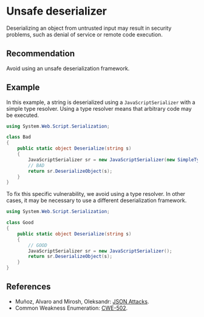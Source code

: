 # Unsafe deserializer
Deserializing an object from untrusted input may result in security problems, such as denial of service or remote code execution.


## Recommendation
Avoid using an unsafe deserialization framework.


## Example
In this example, a string is deserialized using a `JavaScriptSerializer` with a simple type resolver. Using a type resolver means that arbitrary code may be executed.


```csharp
using System.Web.Script.Serialization;

class Bad
{
    public static object Deserialize(string s)
    {
        JavaScriptSerializer sr = new JavaScriptSerializer(new SimpleTypeResolver());
        // BAD
        return sr.DeserializeObject(s);
    }
}

```
To fix this specific vulnerability, we avoid using a type resolver. In other cases, it may be necessary to use a different deserialization framework.


```csharp
using System.Web.Script.Serialization;

class Good
{
    public static object Deserialize(string s)
    {
        // GOOD
        JavaScriptSerializer sr = new JavaScriptSerializer();
        return sr.DeserializeObject(s);
    }
}

```

## References
* Mu&ntilde;oz, Alvaro and Mirosh, Oleksandr: [JSON Attacks](https://www.blackhat.com/docs/us-17/thursday/us-17-Munoz-Friday-The-13th-Json-Attacks.pdf).
* Common Weakness Enumeration: [CWE-502](https://cwe.mitre.org/data/definitions/502.html).
